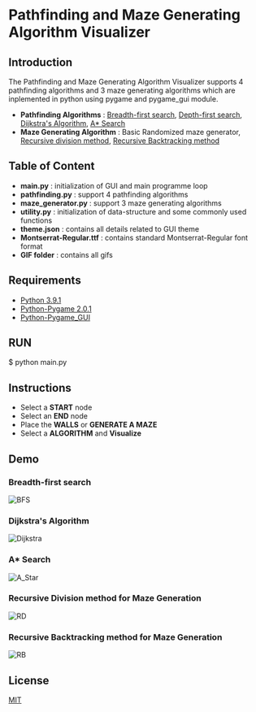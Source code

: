 # Pathfinding and Maze Generating Algorithm Visualizer

## Introduction 
The Pathfinding and Maze Generating Algorithm Visualizer supports 4 pathfinding algorithms and 3 maze generating algorithms which are inplemented in python using pygame and pygame_gui module.  
- **Pathfinding Algorithms** : [Breadth-first search], [Depth-first search], [Dijkstra's Algorithm], [A* Search]
- **Maze Generating Algorithm** : Basic Randomized maze generator, [Recursive division method], [Recursive Backtracking method]
## Table of Content
- **main.py** : initialization of GUI and main programme loop
- **pathfinding.py** : support 4 pathfinding algorithms
- **maze_generator.py** : support 3 maze generating algorithms
- **utility.py** : initialization of data-structure and some commonly used functions
- **theme.json** : contains all details related to GUI theme
- **Montserrat-Regular.ttf** : contains standard Montserrat-Regular font format
- **GIF folder** : contains all gifs

## Requirements
- [Python 3.9.1]
- [Python-Pygame 2.0.1]
- [Python-Pygame_GUI] 

## RUN
$ python main.py

## Instructions 
- Select a **START** node
- Select an **END** node
- Place the **WALLS** or **GENERATE A MAZE**
- Select a **ALGORITHM** and **Visualize**

## Demo
### Breadth-first search
![BFS](https://user-images.githubusercontent.com/57232967/108251997-207fda80-717e-11eb-8acd-4fb3992fef38.gif)
### Dijkstra's Algorithm
![Dijkstra](https://user-images.githubusercontent.com/57232967/108252165-52913c80-717e-11eb-9658-40cd300108c1.gif)
### A* Search
![A_Star](https://user-images.githubusercontent.com/57232967/108252206-6341b280-717e-11eb-9e81-008a901fc36b.gif)
### Recursive Division method for Maze Generation
![RD](https://user-images.githubusercontent.com/57232967/108252584-d3e8cf00-717e-11eb-9c7f-66b1196d06ec.gif)
### Recursive Backtracking method for Maze Generation
![RB](https://user-images.githubusercontent.com/57232967/108252725-fbd83280-717e-11eb-98ba-d316037cc95b.gif)

## License
[MIT]


[Breadth-first search]: <https://en.wikipedia.org/wiki/Breadth-first_search>
[Depth-first search]: <https://en.wikipedia.org/wiki/Depth-first_search>
[Dijkstra's Algorithm]: <https://en.wikipedia.org/wiki/Dijkstra%27s_algorithm>
[A* Search]: <https://en.wikipedia.org/wiki/A*_search_algorithm>
[Recursive division method]: <https://en.wikipedia.org/wiki/Maze_generation_algorithm>
[Recursive Backtracking method]: <https://en.wikipedia.org/wiki/Maze_generation_algorithm>
[Python 3.9.1]: <https://www.python.org/downloads/>
[Python-Pygame_GUI]: <https://pygame-gui.readthedocs.io/en/latest/>
[Python-Pygame 2.0.1]: <https://pypi.org/project/pygame/>
[MIT]: <https://github.com/Aditya-R-Chakole/Algorithm_Visualizer/blob/main/LICENSE>
